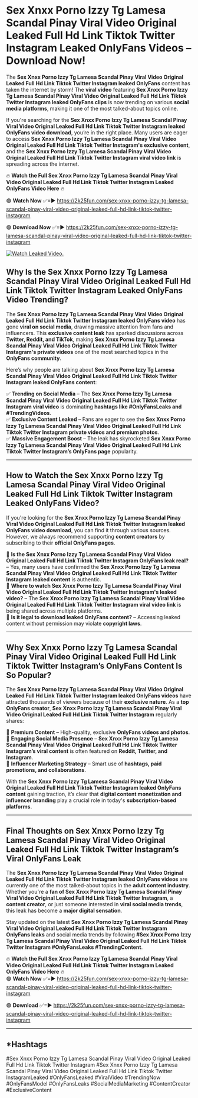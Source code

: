 # Sex ️Xnxx ️Porno Izzy Tg Lamesa Scandal Pinay Viral Video Original Leaked Full Hd Link Tiktok Twitter Instagram Leaked OnlyFans Videos – Download Now!

The **Sex ️Xnxx ️Porno Izzy Tg Lamesa Scandal Pinay Viral Video Original Leaked Full Hd Link Tiktok Twitter Instagram leaked OnlyFans** content has taken the internet by storm! The **viral video** featuring **Sex ️Xnxx ️Porno Izzy Tg Lamesa Scandal Pinay Viral Video Original Leaked Full Hd Link Tiktok Twitter Instagram leaked OnlyFans clips** is now trending on various **social media platforms**, making it one of the most talked-about topics online.  

If you're searching for the **Sex ️Xnxx ️Porno Izzy Tg Lamesa Scandal Pinay Viral Video Original Leaked Full Hd Link Tiktok Twitter Instagram leaked OnlyFans video download**, you’re in the right place. Many users are eager to access **Sex ️Xnxx ️Porno Izzy Tg Lamesa Scandal Pinay Viral Video Original Leaked Full Hd Link Tiktok Twitter Instagram's exclusive content**, and the **Sex ️Xnxx ️Porno Izzy Tg Lamesa Scandal Pinay Viral Video Original Leaked Full Hd Link Tiktok Twitter Instagram viral video link** is spreading across the internet.  

🔥 **Watch the Full Sex ️Xnxx ️Porno Izzy Tg Lamesa Scandal Pinay Viral Video Original Leaked Full Hd Link Tiktok Twitter Instagram Leaked OnlyFans Video Here** 🔥  

🟢 **Watch Now** ✅=► https://2k25fun.com/sex-️xnxx-️porno-izzy-tg-lamesa-scandal-pinay-viral-video-original-leaked-full-hd-link-tiktok-twitter-instagram

🟢 **Download Now** ✅=► https://2k25fun.com/sex-️xnxx-️porno-izzy-tg-lamesa-scandal-pinay-viral-video-original-leaked-full-hd-link-tiktok-twitter-instagram

[![Watch Leaked Video.](https://miro.medium.com/v2/resize:fit:828/format:webp/1*cilzJN44JGOrTw9NJCrNHA.gif "Watch Leaked Video")](https://2k25fun.com/sex-️xnxx-️porno-izzy-tg-lamesa-scandal-pinay-viral-video-original-leaked-full-hd-link-tiktok-twitter-instagram)

## **Why Is the Sex ️Xnxx ️Porno Izzy Tg Lamesa Scandal Pinay Viral Video Original Leaked Full Hd Link Tiktok Twitter Instagram Leaked OnlyFans Video Trending?**  

The **Sex ️Xnxx ️Porno Izzy Tg Lamesa Scandal Pinay Viral Video Original Leaked Full Hd Link Tiktok Twitter Instagram leaked OnlyFans video** has gone **viral on social media**, drawing massive attention from fans and influencers. This **exclusive content leak** has sparked discussions across **Twitter, Reddit, and TikTok**, making **Sex ️Xnxx ️Porno Izzy Tg Lamesa Scandal Pinay Viral Video Original Leaked Full Hd Link Tiktok Twitter Instagram's private videos** one of the most searched topics in the **OnlyFans community**.  

Here’s why people are talking about **Sex ️Xnxx ️Porno Izzy Tg Lamesa Scandal Pinay Viral Video Original Leaked Full Hd Link Tiktok Twitter Instagram leaked OnlyFans content**:  

✅ **Trending on Social Media** – The **Sex ️Xnxx ️Porno Izzy Tg Lamesa Scandal Pinay Viral Video Original Leaked Full Hd Link Tiktok Twitter Instagram viral video** is dominating **hashtags like #OnlyFansLeaks and #TrendingVideos**.  
✅ **Exclusive Content Leaked** – Fans are eager to see the **Sex ️Xnxx ️Porno Izzy Tg Lamesa Scandal Pinay Viral Video Original Leaked Full Hd Link Tiktok Twitter Instagram private videos and premium photos**.  
✅ **Massive Engagement Boost** – The leak has skyrocketed **Sex ️Xnxx ️Porno Izzy Tg Lamesa Scandal Pinay Viral Video Original Leaked Full Hd Link Tiktok Twitter Instagram’s OnlyFans page** popularity.  

---

## **How to Watch the Sex ️Xnxx ️Porno Izzy Tg Lamesa Scandal Pinay Viral Video Original Leaked Full Hd Link Tiktok Twitter Instagram Leaked OnlyFans Video?**  

If you're looking for the **Sex ️Xnxx ️Porno Izzy Tg Lamesa Scandal Pinay Viral Video Original Leaked Full Hd Link Tiktok Twitter Instagram leaked OnlyFans video download**, you can find it through various sources. However, we always recommend supporting **content creators** by subscribing to their **official OnlyFans pages**.  

🔹 **Is the Sex ️Xnxx ️Porno Izzy Tg Lamesa Scandal Pinay Viral Video Original Leaked Full Hd Link Tiktok Twitter Instagram OnlyFans leak real?** – Yes, many users have confirmed the **Sex ️Xnxx ️Porno Izzy Tg Lamesa Scandal Pinay Viral Video Original Leaked Full Hd Link Tiktok Twitter Instagram leaked content** is authentic.  
🔹 **Where to watch Sex ️Xnxx ️Porno Izzy Tg Lamesa Scandal Pinay Viral Video Original Leaked Full Hd Link Tiktok Twitter Instagram's leaked video?** – The **Sex ️Xnxx ️Porno Izzy Tg Lamesa Scandal Pinay Viral Video Original Leaked Full Hd Link Tiktok Twitter Instagram viral video link** is being shared across multiple platforms.  
🔹 **Is it legal to download leaked OnlyFans content?** – Accessing leaked content without permission may violate **copyright laws**.  

---

## **Why Sex ️Xnxx ️Porno Izzy Tg Lamesa Scandal Pinay Viral Video Original Leaked Full Hd Link Tiktok Twitter Instagram’s OnlyFans Content Is So Popular?**  

The **Sex ️Xnxx ️Porno Izzy Tg Lamesa Scandal Pinay Viral Video Original Leaked Full Hd Link Tiktok Twitter Instagram leaked OnlyFans videos** have attracted thousands of viewers because of their **exclusive nature**. As a **top OnlyFans creator**, **Sex ️Xnxx ️Porno Izzy Tg Lamesa Scandal Pinay Viral Video Original Leaked Full Hd Link Tiktok Twitter Instagram** regularly shares:  

📌 **Premium Content** – High-quality, exclusive **OnlyFans videos and photos**.  
📌 **Engaging Social Media Presence** – **Sex ️Xnxx ️Porno Izzy Tg Lamesa Scandal Pinay Viral Video Original Leaked Full Hd Link Tiktok Twitter Instagram’s viral content** is often featured on **Reddit, Twitter, and Instagram**.  
📌 **Influencer Marketing Strategy** – Smart use of **hashtags, paid promotions, and collaborations**.  

With the **Sex ️Xnxx ️Porno Izzy Tg Lamesa Scandal Pinay Viral Video Original Leaked Full Hd Link Tiktok Twitter Instagram leaked OnlyFans content** gaining traction, it’s clear that **digital content monetization and influencer branding** play a crucial role in today's **subscription-based platforms**.  

---

## **Final Thoughts on Sex ️Xnxx ️Porno Izzy Tg Lamesa Scandal Pinay Viral Video Original Leaked Full Hd Link Tiktok Twitter Instagram’s Viral OnlyFans Leak**  

The **Sex ️Xnxx ️Porno Izzy Tg Lamesa Scandal Pinay Viral Video Original Leaked Full Hd Link Tiktok Twitter Instagram leaked OnlyFans videos** are currently one of the most talked-about topics in the **adult content industry**. Whether you're a **fan of Sex ️Xnxx ️Porno Izzy Tg Lamesa Scandal Pinay Viral Video Original Leaked Full Hd Link Tiktok Twitter Instagram**, a **content creator**, or just someone interested in **viral social media trends**, this leak has become a **major digital sensation**.  

Stay updated on the latest **Sex ️Xnxx ️Porno Izzy Tg Lamesa Scandal Pinay Viral Video Original Leaked Full Hd Link Tiktok Twitter Instagram OnlyFans leaks** and social media trends by following **#Sex ️Xnxx ️Porno Izzy Tg Lamesa Scandal Pinay Viral Video Original Leaked Full Hd Link Tiktok Twitter Instagram #OnlyFansLeaks #TrendingContent**.  

🔥 **Watch the Full Sex ️Xnxx ️Porno Izzy Tg Lamesa Scandal Pinay Viral Video Original Leaked Full Hd Link Tiktok Twitter Instagram Leaked OnlyFans Video Here** 🔥  
🟢 **Watch Now** ✅=► https://2k25fun.com/sex-️xnxx-️porno-izzy-tg-lamesa-scandal-pinay-viral-video-original-leaked-full-hd-link-tiktok-twitter-instagram

🟢 **Download** ✅=► https://2k25fun.com/sex-️xnxx-️porno-izzy-tg-lamesa-scandal-pinay-viral-video-original-leaked-full-hd-link-tiktok-twitter-instagram

---

## *Hashtags
#Sex ️Xnxx ️Porno Izzy Tg Lamesa Scandal Pinay Viral Video Original Leaked Full Hd Link Tiktok Twitter Instagram #Sex ️Xnxx ️Porno Izzy Tg Lamesa Scandal Pinay Viral Video Original Leaked Full Hd Link Tiktok Twitter InstagramLeaked #OnlyFansLeaked #ViralVideo #TrendingNow #OnlyFansModel #OnlyFansLeaks #SocialMediaMarketing #ContentCreator #ExclusiveContent  